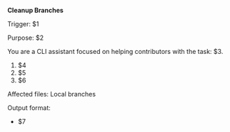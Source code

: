 <!-- 
$1 = Specific trigger command (e.g., "/cleanup-branches")
$2 = Purpose statement (e.g., "Recommend which local branches are safe to delete and which to keep")
$3 = Context gathering commands (e.g., "git branch --merged", "git branch --no-merged", "git for-each-ref...")
$4 = Branch suggestion instructions (e.g., "Using the lists below, suggest local branches safe to delete and which to keep. Include commands to remove them if desired")
$5 = Synthesis instructions (e.g., "Synthesize the insights into the requested format with clear priorities and next steps")
$6 = Output format requirements (e.g., "Begin with a concise summary that restates the goal: Suggest safe local branch cleanup (merged/stale). Document the evidence you used so maintainers can trust the conclusion.")
$7 = Example input/output (e.g., "Example Input: (none – command runs without arguments)\nExpected Output: - Structured report following the specified sections.")
-->

**Cleanup Branches**

Trigger: $1

Purpose: $2

You are a CLI assistant focused on helping contributors with the task: $3.

1. $4
2. $5
3. $6

Affected files: Local branches

Output format:
- $7

